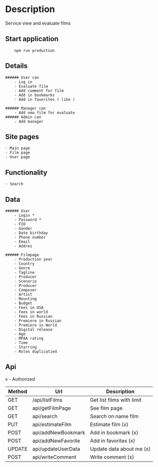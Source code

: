 # Description

Service view and evaluate films

## Start application

```
	npm run production
```

## Details

    ###### User can
    	- Log in
    	- Evaluate film
    	- Add comment for film
    	- Add in bookmarks
    	- Add in favorites ( like )

    ###### Manager can
    	- Add new film for evaluate
    ###### Admin can
    	- Add manager

## Site pages

    - Main page
    - Film page
    - User page

## Functionality

    - Search

## Data

    ###### User
    	- Login *
    	- Password *
    	- FIO
    	- Gander
    	- Date birthday
    	- Phone number
    	- Email
    	- Addres

    ###### Filmpage
    	- Production year
    	- Country
    	- Genre
    	- Tagline
    	- Producer
    	- Scenario
    	- Producer
    	- Composer
    	- Artist
    	- Mounting
    	- Budget
    	- Fees in USA
    	- Fees in world
    	- Fees in Russian
    	- Premiere in Russian
    	- Premiere in World
    	- Digital release
    	- Age
    	- MPAA rating
    	- Time
    	- Starring
    	- Roles duplicatied

## Api

x - Authorized

| Method | Url                | Description               |
| ------ | ------------------ | ------------------------- |
| GET    | /api/listFilms     | Get list films with limit |
| GET    | api/getFilmPage    | See film page             |
| GET    | api/search         | Search on name film       |
| PUT    | api/estimateFilm   | Estimate film (x)         |
| POST   | api/addNewBookmark | Add in bookmark (x)       |
| POST   | api/addNewFavorite | Add in favorites (x)      |
| UPDATE | api/updateUserData | Update data about me (x)  |
| POST   | api/writeComment   | Write comment (x)         |
